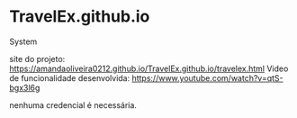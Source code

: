 # TravelEx.github.io
System

site do projeto: https://amandaoliveira0212.github.io/TravelEx.github.io/travelex.html
Video de funcionalidade desenvolvida: https://www.youtube.com/watch?v=qtS-bgx3l6g

nenhuma credencial é necessária.
